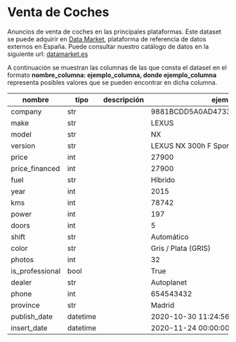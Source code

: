 # Venta de Coches
Anuncios de venta de coches en las principales plataformas. Este dataset se puede adquirir en [Data Market](https://datamarket.es/#venta-de-coches-dataset), plataforma de referencia de datos externos en España. Puede consultar nuestro catálogo de datos en la siguiente url: [datamarket.es](https://datamarket.es/)

A continuación se muestran las columnas de las que consta el dataset en el formato __nombre_columna: ejemplo_columna, donde ejemplo_columna__ representa posibles valores que se pueden encontrar en dicha columna.

| nombre          | tipo     | descripción | ejemplo                               |
|-----------------|----------|-------------|---------------------------------------|
| company         | str      |             | 9881BCDD5A0AD4733037B3FB25E69C3A      |
| make            | str      |             | LEXUS                                 |
| model           | str      |             | NX                                    |
| version         | str      |             | LEXUS NX 300h F Sport 4WD Navibox 5p. |
| price           | int      |             | 27900                                 |
| price_financed  | int      |             | 27900                                 |
| fuel            | str      |             | Híbrido                               |
| year            | int      |             | 2015                                  |
| kms             | int      |             | 78742                                 |
| power           | int      |             | 197                                   |
| doors           | int      |             | 5                                     |
| shift           | str      |             | Automático                            |
| color           | str      |             | Gris / Plata (GRIS)                   |
| photos          | int      |             | 32                                    |
| is_professional | bool     |             | True                                  |
| dealer          | str      |             | Autoplanet                            |
| phone           | int      |             | 654543432                             |
| province        | str      |             | Madrid                                |
| publish_date    | datetime |             | 2020-10-30 11:24:56                   |
| insert_date     | datetime |             | 2020-11-24 00:00:00                   |
